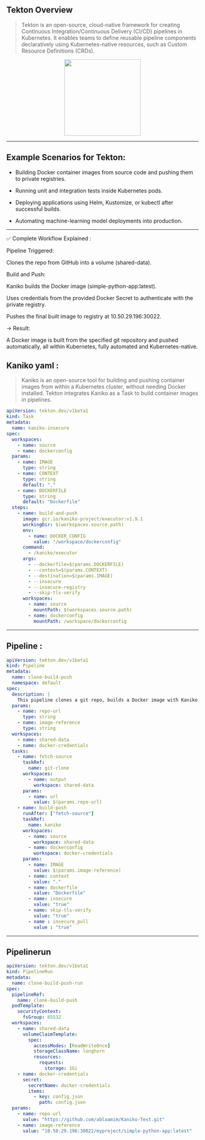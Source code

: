 ## Tekton Overview

> Tekton is an open-source, cloud-native framework for creating Continuous Integration/Continuous Delivery (CI/CD) pipelines in Kubernetes.
> It enables teams to define reusable pipeline components declaratively using Kubernetes-native resources, such as Custom Resource Definitions (CRDs).


<p align="center">
<img src="https://baptistout.net/kub-native-ci-cd/cncf-bingo.webp1" width="200">
</p>


---

## Example Scenarios for Tekton:

* Building Docker container images from source code and pushing them to private registries.

* Running unit and integration tests inside Kubernetes pods.

* Deploying applications using Helm, Kustomize, or kubectl after successful builds.

* Automating machine-learning model deployments into production.

---

✅ Complete Workflow Explained :

Pipeline Triggered:

Clones the repo from GitHub into a volume (shared-data).

Build and Push:

Kaniko builds the Docker image (simple-python-app:latest).

Uses credentials from the provided Docker Secret to authenticate with the private registry.

Pushes the final built image to registry at 10.50.29.196:30022.

-> Result:

A Docker image is built from the specified git repository and pushed automatically, all within Kubernetes, fully automated and Kubernetes-native.



## Kaniko yaml :

> Kaniko is an open-source tool for building and pushing container images from within a Kubernetes cluster, without needing Docker installed. Tekton integrates Kaniko as a Task to build container images in pipelines.

```yaml
apiVersion: tekton.dev/v1beta1
kind: Task
metadata:
  name: kaniko-insecure
spec:
  workspaces:
    - name: source
    - name: dockerconfig
  params:
    - name: IMAGE
      type: string
    - name: CONTEXT
      type: string
      default: "."
    - name: DOCKERFILE
      type: string
      default: "Dockerfile"
  steps:
    - name: build-and-push
      image: gcr.io/kaniko-project/executor:v1.9.1
      workingDir: $(workspaces.source.path)
      env:
        - name: DOCKER_CONFIG
          value: "/workspace/dockerconfig"
      command:
        - /kaniko/executor
      args:
        - --dockerfile=$(params.DOCKERFILE)
        - --context=$(params.CONTEXT)
        - --destination=$(params.IMAGE)
        - --insecure
        - --insecure-registry
        - --skip-tls-verify
      workspaces:
        - name: source
          mountPath: $(workspaces.source.path)
        - name: dockerconfig
          mountPath: /workspace/dockerconfig
```

---

## Pipeline :

```yaml
apiVersion: tekton.dev/v1beta1
kind: Pipeline
metadata:
  name: clone-build-push
  namespace: default
spec:
  description: |
    This pipeline clones a git repo, builds a Docker image with Kaniko, and pushes it to a registry.
  params:
    - name: repo-url
      type: string
    - name: image-reference
      type: string
  workspaces:
    - name: shared-data
    - name: docker-credentials
  tasks:
    - name: fetch-source
      taskRef:
        name: git-clone
      workspaces:
        - name: output
          workspace: shared-data
      params:
        - name: url
          value: $(params.repo-url)
    - name: build-push
      runAfter: ["fetch-source"]
      taskRef:
        name: kaniko
      workspaces:
        - name: source
          workspace: shared-data
        - name: dockerconfig
          workspace: docker-credentials
      params:
        - name: IMAGE
          value: $(params.image-reference)
        - name: context
          value: "."
        - name: dockerfile
          value: "Dockerfile"
        - name: insecure
          value: "true"
        - name: skip-tls-verify
          value: "true"
        - name : insecure_pull
          value : "true"

```

---

## Pipelinerun

```yaml
apiVersion: tekton.dev/v1beta1
kind: PipelineRun
metadata:
  name: clone-build-push-run
spec:
  pipelineRef:
    name: clone-build-push
  podTemplate:
    securityContext:
      fsGroup: 65532
  workspaces:
    - name: shared-data
      volumeClaimTemplate:
        spec:
          accessModes: [ReadWriteOnce]
          storageClassName: longhorn
          resources:
            requests:
              storage: 1Gi
    - name: docker-credentials
      secret:
        secretName: docker-credentials
        items:
          - key: config.json
            path: config.json
  params:
    - name: repo-url
      value: "https://github.com/ablaamim/Kaniko-Test.git"
    - name: image-reference
      value: "10.50.29.196:30022/myproject/simple-python-app:latest"

```
